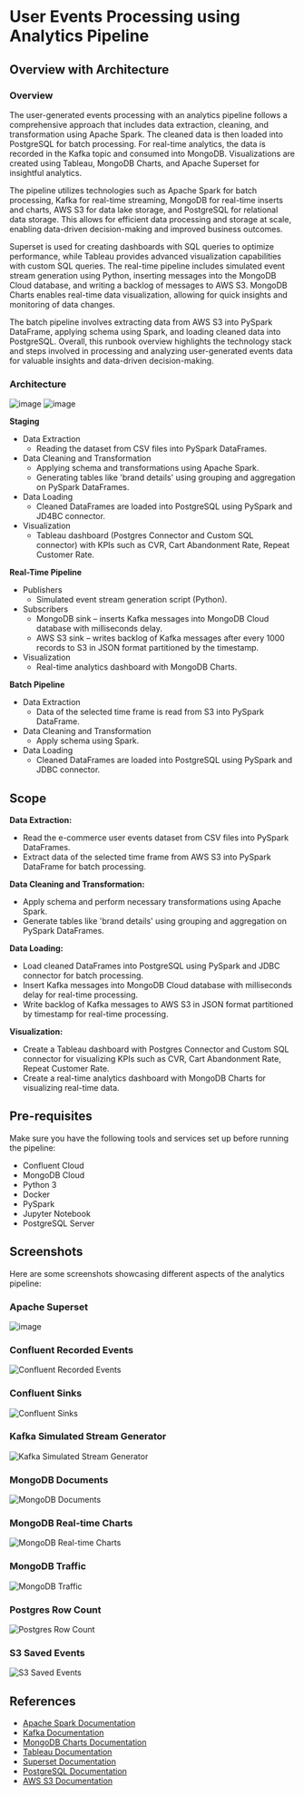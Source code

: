 # User Events Processing using Analytics Pipeline

## Overview with Architecture

### Overview
The user-generated events processing with an analytics pipeline follows a comprehensive approach that includes data extraction, cleaning, and transformation using Apache Spark. The cleaned data is then loaded into PostgreSQL for batch processing. For real-time analytics, the data is recorded in the Kafka topic and consumed into MongoDB. Visualizations are created using Tableau, MongoDB Charts, and Apache Superset for insightful analytics.

The pipeline utilizes technologies such as Apache Spark for batch processing, Kafka for real-time streaming, MongoDB for real-time inserts and charts, AWS S3 for data lake storage, and PostgreSQL for relational data storage. This allows for efficient data processing and storage at scale, enabling data-driven decision-making and improved business outcomes.

Superset is used for creating dashboards with SQL queries to optimize performance, while Tableau provides advanced visualization capabilities with custom SQL queries. The real-time pipeline includes simulated event stream generation using Python, inserting messages into the MongoDB Cloud database, and writing a backlog of messages to AWS S3. MongoDB Charts enables real-time data visualization, allowing for quick insights and monitoring of data changes.

The batch pipeline involves extracting data from AWS S3 into PySpark DataFrame, applying schema using Spark, and loading cleaned data into PostgreSQL. Overall, this runbook overview highlights the technology stack and steps involved in processing and analyzing user-generated events data for valuable insights and data-driven decision-making.

### Architecture

![image](https://github.com/saturn279/user-events-analytics/assets/45988700/5b8da7b2-b217-4ab5-8bdc-55386bf35f9e)
![image](https://github.com/saturn279/User-Events-Analytics/assets/45988700/a555de45-e9c5-47aa-8544-0a7e526b164b)





**Staging**
- Data Extraction
  - Reading the dataset from CSV files into PySpark DataFrames.
- Data Cleaning and Transformation
  - Applying schema and transformations using Apache Spark.
  - Generating tables like 'brand details' using grouping and aggregation on PySpark DataFrames.
- Data Loading
  - Cleaned DataFrames are loaded into PostgreSQL using PySpark and JD4BC connector.
- Visualization
  - Tableau dashboard (Postgres Connector and Custom SQL connector) with KPIs such as CVR, Cart Abandonment Rate, Repeat Customer Rate.

**Real-Time Pipeline**
- Publishers
  - Simulated event stream generation script (Python).
- Subscribers
  - MongoDB sink – inserts Kafka messages into MongoDB Cloud database with milliseconds delay.
  - AWS S3 sink – writes backlog of Kafka messages after every 1000 records to S3 in JSON format partitioned by the timestamp.
- Visualization
  - Real-time analytics dashboard with MongoDB Charts.

**Batch Pipeline**
- Data Extraction
  - Data of the selected time frame is read from S3 into PySpark DataFrame.
- Data Cleaning and Transformation
  - Apply schema using Spark.
- Data Loading
  - Cleaned DataFrames are loaded into PostgreSQL using PySpark and JDBC connector.

## Scope

**Data Extraction:**
- Read the e-commerce user events dataset from CSV files into PySpark DataFrames.
- Extract data of the selected time frame from AWS S3 into PySpark DataFrame for batch processing.

**Data Cleaning and Transformation:**
- Apply schema and perform necessary transformations using Apache Spark.
- Generate tables like 'brand details' using grouping and aggregation on PySpark DataFrames.

**Data Loading:**
- Load cleaned DataFrames into PostgreSQL using PySpark and JDBC connector for batch processing.
- Insert Kafka messages into MongoDB Cloud database with milliseconds delay for real-time processing.
- Write backlog of Kafka messages to AWS S3 in JSON format partitioned by timestamp for real-time processing.

**Visualization:**
- Create a Tableau dashboard with Postgres Connector and Custom SQL connector for visualizing KPIs such as CVR, Cart Abandonment Rate, Repeat Customer Rate.
- Create a real-time analytics dashboard with MongoDB Charts for visualizing real-time data.

## Pre-requisites

Make sure you have the following tools and services set up before running the pipeline:

- Confluent Cloud
- MongoDB Cloud
- Python 3
- Docker
- PySpark
- Jupyter Notebook
- PostgreSQL Server

## Screenshots
Here are some screenshots showcasing different aspects of the analytics pipeline:

### Apache Superset
![image](https://github.com/saturn279/User-Events-Analytics/assets/45988700/2ce52885-9722-487f-b2ab-5c720675c66d)


### Confluent Recorded Events
![Confluent Recorded Events](Docs/Screenshots/Confluent%20Recorded%20Events.png)

### Confluent Sinks
![Confluent Sinks](Docs/Screenshots/Confluent%20Sinks.PNG)

### Kafka Simulated Stream Generator
![Kafka Simulated Stream Generator](Docs/Screenshots/Kafka%20simualated%20stream%20generator.png)

### MongoDB Documents
![MongoDB Documents](Docs/Screenshots/MongoDB%20Documents.png)

### MongoDB Real-time Charts
![MongoDB Real-time Charts](Docs/Screenshots/MongoDB%20Real-time%20Charts.png)

### MongoDB Traffic
![MongoDB Traffic](Docs/Screenshots/MongoDB%20Traffic.png)

### Postgres Row Count
![Postgres Row Count](Docs/Screenshots/Postgres%20Row%20Count.png)

### S3 Saved Events
![S3 Saved Events](Docs/Screenshots/S3%20saved%20events.PNG)


## References

- [Apache Spark Documentation](https://spark.apache.org/docs/latest/)
- [Kafka Documentation](https://kafka.apache.org/documentation/)
- [MongoDB Charts Documentation](https://docs.mongodb.com/charts/)
- [Tableau Documentation](https://help.tableau.com/current/pro/desktop/en-us/dashboards.htm)
- [Superset Documentation](https://superset.apache.org/docs/)
- [PostgreSQL Documentation](https://www.postgresql.org/docs/)
- [AWS S3 Documentation](https://aws.amazon.com/s3/)
